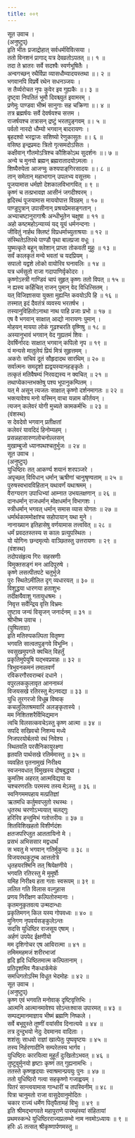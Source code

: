 ```yaml
---
title: ००९
---
```

सूत उवाच ।  
(अनुष्टुप्)  
इति भीतः प्रजाद्रोहात् सर्वधर्मविवित्सया ।  
ततो विनशनं प्रागाद् यत्र देवव्रतोऽपतत् ॥। १ ॥  
तदा ते भ्रातरः सर्वे सदश्वैः स्वर्णभूषितैः ।  
अन्वगच्छन् रथैर्विप्रा व्यासधौम्यादयस्तथा ॥। २ ॥  
भगवानपि विप्रर्षे रथेन सधनञ्जयः ।  
स तैर्व्यरोचत नृपः कुवेर इव गुह्यकैः ॥। ३ ॥  
दृष्ट्वा निपतितं भूमौ दिवश्च्युतं इवामरम् ।  
प्रणेमुः पाण्डवा भीष्मं सानुगाः सह चक्रिणा ॥। ४ ॥  
तत्र ब्रह्मर्षयः सर्वे देवर्षयश्च सत्तम ।  
राजर्षयश्च तत्रासन् द्रष्टुं भरतपुङ्गवम् ॥। ५ ॥  
पर्वतो नारदो धौम्यो भगवान् बादरायणः ।  
बृहदश्वो भरद्वाजः सशिष्यो रेणुकासुतः ॥। ६ ॥  
वसिष्ठ इन्द्रप्रमदः त्रितो गृत्समदोऽसितः ।  
कक्षीवान् गौतमोऽत्रिश्च कौशिकोऽथ सुदर्शनः ॥। ७ ॥  
अन्ये च मुनयो ब्रह्मन् ब्रह्मरातादयोऽमलाः ।  
शिष्यैरुपेता आजग्मुः कश्यपाङ्‌गिरसादयः ॥। ८ ॥  
तान् समेतान् महाभागान् उपलभ्य वसूत्तमः ।  
पूजयामास धर्मज्ञो देशकालविभागवित् ॥ ९ ॥  
कृष्णं च तत्प्रभावज्ञ आसीनं जगदीश्वरम् ।  
हृदिस्थं पूजयामास माययोपात्त विग्रहम् ॥ १० ॥  
पाण्डुपुत्रान् उपासीनान् प्रश्रयप्रेमसङ्गतान् ।  
अभ्याचष्टानुरागाश्रैः अन्धीभूतेन चक्षुषा ॥ ११ ॥  
अहो कष्टमहोऽन्याय्यं यद् यूयं धर्मनन्दनाः ।  
जीवितुं नार्हथ क्लिष्टं विप्रधर्माच्युताश्रयाः ॥ १२ ॥  
संस्थितेऽतिरथे पाण्डौ पृथा बालप्रजा वधूः ।  
युष्मत्कृते बहून् क्लेशान् प्राप्ता तोकवती मुहुः ॥ १३ ॥  
सर्वं कालकृतं मन्ये भवतां च यदप्रियम् ।  
सपालो यद्वशे लोको वायोरिव घनावलिः ॥ १४ ॥  
यत्र धर्मसुतो राजा गदापाणिर्वृकोदरः ।  
कृष्णोऽस्त्री गाण्डिवं चापं सुहृत् कृष्णः ततो विपत् ॥ १५ ॥  
न ह्यस्य कर्हिचित् राजन् पुमान् वेद विधित्सितम् ।  
यत् विजिज्ञासया युक्ता मुह्यन्ति कवयोऽपि हि ॥ १६ ॥  
तस्मात् इदं दैवतंत्रं व्यवस्य भरतर्षभ ।  
तस्यानुविहितोऽनाथा नाथ पाहि प्रजाः प्रभो ॥ १७ ॥  
एष वै भगवान् साक्षात् आद्यो नारायणः पुमान् ।  
मोहयन् मायया लोकं गूढश्चरति वृष्णिषु ॥ १८ ॥  
अस्यानुभावं भगवान् वेद गुह्यतमं शिवः ।  
देवर्षिर्नारदः साक्षात् भगवान् कपिलो नृप ॥ १९ ॥  
यं मन्यसे मातुलेयं प्रियं मित्रं सुहृत्तमम् ।  
अकरोः सचिवं दूतं सौहृदादथ सारथिम् ॥ २० ॥  
सर्वात्मनः समदृशो ह्यद्वयस्यानहङ्कृतेः ।  
तत्कृतं मतिवैषम्यं निरवद्यस्य न क्वचित् ॥ २१ ॥  
तथाप्येकान्तभक्तेषु पश्य भूपानुकम्पितम् ।  
यत् मे असून् त्यजतः साक्षात् कृष्णो दर्शनमागतः ॥ २२ ॥  
भक्त्यावेश्य मनो यस्मिन् वाचा यन्नाम कीर्तयन् ।  
त्यजन् कलेवरं योगी मुच्यते कामकर्मभिः ॥ २३ ॥  
(वंशस्थ)  
स देवदेवो भगवान् प्रतीक्षतां  
कलेवरं यावदिदं हिनोम्यहम् ।  
प्रसन्नहासारुणलोचनोल्लसन्  
मुखाम्बुजो ध्यानपथश्चतुर्भुजः ॥ २४ ॥  
सूत उवाच ।  
(अनुष्टुप्)  
युधिष्ठिरः तत् आकर्ण्य शयानं शरपञ्जरे ।  
अपृच्छत् विविधान् धर्मान् ऋषीणां चानुश्रृण्वताम् ॥ २५ ॥  
पुरुषस्वभावविहितान् यथावर्णं यथाश्रमम् ।  
वैराग्यराग उपाधिभ्यां आम्नात उभयलक्षणान् ॥ २६ ॥  
दानधर्मान् राजधर्मान् मोक्षधर्मान् विभागशः ।  
स्त्रीधर्मान् भगवत् धर्मान् समास व्यास योगतः ॥ २७ ॥  
धर्मार्थकाममोक्षांश्च सहोपायान् यथा मुने ।  
नानाख्यान इतिहासेषु वर्णयामास तत्त्ववित् ॥ २८ ॥  
धर्मं प्रवदतस्तस्य स कालः प्रत्युपस्थितः ।  
यो योगिनः छन्दमृत्योः वाञ्छितस्तु उत्तरायणः ॥ २९ ॥  
(वंशस्थ)  
तदोपसंहृत्य गिरः सहस्रणीः  
विमुक्तसङ्गं मन आदिपूरुषे ।  
कृष्णे लसत्पीतपटे चतुर्भुजे  
पुरः स्थितेऽमीलित दृग् व्यधारयत् ॥ ३० ॥  
विशुद्धया धारणया हताशुभः  
तदीक्षयैवाशु गतायुधश्रमः ।  
निवृत्त सर्वेन्द्रिय वृत्ति विभ्रमः  
तुष्टाव जन्यं विसृजन् जनार्दनम् ॥ ३१ ॥  
श्रीभीष्म उवाच ।  
(पुष्पिताग्रा)  
इति मतिरुपकल्पिता वितृष्णा  
भगवति सात्वतपुङ्गवे विभूम्नि ।  
स्वसुखमुपगते क्वचित् विहर्तुं  
प्रकृतिमुपेयुषि यद्भवप्रवाहः ॥ ३२ ॥  
त्रिभुवनकमनं तमालवर्णं  
रविकरगौरवराम्बरं दधाने ।  
वपुरलककुलावृत आननाब्जं  
विजयसखे रतिरस्तु मेऽनवद्या ॥ ३३ ॥  
युधि तुरगरजो विधूम्र विष्वक्  
कचलुलितश्रमवारि अलङ्कृतास्ये ।  
मम निशितशरैर्विभिद्यमान  
त्वचि विलसत्कवचेऽस्तु कृष्ण आत्मा ॥ ३४ ॥  
सपदि सखिवचो निशम्य मध्ये  
निजपरयोर्बलयो रथं निवेश्य ।  
स्थितवति परसैनिकायुरक्ष्णा  
हृतवति पार्थसखे रतिर्ममास्तु ॥ ३५ ॥  
व्यवहित पृतनामुखं निरीक्ष्य  
स्वजनवधात् विमुखस्य दोषबुद्ध्या ।  
कुमतिम अहरत् आत्मविद्यया यः  
चश्चरणरतिः परमस्य तस्य मेऽस्तु ॥ ३६ ॥  
स्वनिगममपहाय मत्प्रतिज्ञां  
ऋतमधि कर्तुमवप्लुतो रथस्थः ।  
धृतरथ चरणोऽभ्ययात् चलद्गुः  
हरिरिव हन्तुमिभं गतोत्तरीयः ॥ ३७ ॥  
शितविशिखहतो विशीर्णदंशः  
क्षतजपरिप्लुत आततायिनो मे ।  
प्रसभं अभिससार मद्वधार्थं  
स भवतु मे भगवान् गतिर्मुकुन्दः ॥ ३८ ॥  
विजयरथकुटुम्ब आत्ततोत्रे  
धृतहयरश्मिनि तत् श्रियेक्षणीये ।  
भगवति रतिरस्तु मे मुमूर्षोः  
यमिह निरीक्ष्य हता गताः स्वरूपम् ॥ ३९ ॥  
ललित गति विलास वल्गुहास  
प्रणय निरीक्षण कल्पितोरुमानाः ।  
कृतमनुकृतवत्य उन्मदान्धाः  
प्रकृतिमगन् किल यस्य गोपवध्वः ॥ ४० ॥  
मुनिगण नृपवर्यसङ्कुलेऽन्तः  
सदसि युधिष्ठिर राजसूय एषाम् ।  
अर्हणं उपपेद ईक्षणीयो  
मम दृशिगोचर एष आविरात्मा ॥ ४१ ॥  
तमिममहमजं शरीरभाजां  
हृदि हृदि धिष्ठितमात्म कल्पितानाम् ।  
प्रतिदृशमिव नैकधार्कमेकं  
समधिगतोऽस्मि विधूत भेदमोहः ॥ ४२ ॥  
सूत उवाच ।  
(अनुष्टुप्)  
कृष्ण एवं भगवति मनोवाक् दृष्टिवृत्तिभिः ।  
आत्मनि आत्मानमावेश्य सोऽन्तःश्वास उपारमत् ॥ ४३ ॥  
सम्पद्यमानमाज्ञाय भीष्मं ब्रह्मणि निष्कले ।  
सर्वे बभूवुस्ते तूष्णीं वयांसीव दिनात्यये ॥ ४४ ॥  
तत्र दुन्दुभयो नेदुः देवमानव वादिताः ।  
शशंसुः साधवो राज्ञां खात्पेतुः पुष्पवृष्टयः ॥ ४५ ॥  
तस्य निर्हरणादीनि सम्परेतस्य भार्गव ।  
युधिष्ठिरः कारयित्वा मुहूर्तं दुःखितोऽभवत् ॥ ४६ ॥  
तुष्टुवुर्मुनयो हृष्टाः कृष्णं तत् गुह्यनामभिः ।  
ततस्ते कृष्णहृदयाः स्वाश्रमान्प्रययुः पुनः ॥ ४७ ॥  
ततो युधिष्ठिरो गत्वा सहकृष्णो गजाह्वयम् ।  
पितरं सान्त्वयामास गान्धारीं च तपस्विनीम् ॥ ४८ ॥  
पित्रा चानुमतो राजा वासुदेवानुमोदितः ।  
चकार राज्यं धर्मेण पितृपैतामहं विभुः ॥ ४९ ॥  
इति श्रीमद्‌भागवते महापुराणे पारमहंस्यां संहितायां  
प्रथमस्कन्धे युधिष्ठिरराज्यप्रलम्भो नाम नवमोऽध्यायः ॥ ९ ॥  
हरिः ॐ तत्सत् श्रीकृष्णार्पणमस्तु ॥